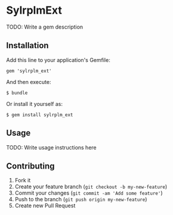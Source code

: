 # SylrplmExt

TODO: Write a gem description

## Installation

Add this line to your application's Gemfile:

    gem 'sylrplm_ext'

And then execute:

    $ bundle

Or install it yourself as:

    $ gem install sylrplm_ext

## Usage

TODO: Write usage instructions here

## Contributing

1. Fork it
2. Create your feature branch (`git checkout -b my-new-feature`)
3. Commit your changes (`git commit -am 'Add some feature'`)
4. Push to the branch (`git push origin my-new-feature`)
5. Create new Pull Request
